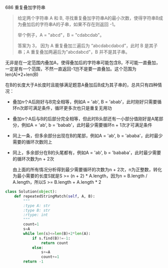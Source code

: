 686 重复叠加字符串

> 给定两个字符串 A 和 B, 寻找重复叠加字符串A的最小次数，使得字符串B成为叠加后的字符串A的子串，如果不存在则返回 -1。
>
> 举个例子，A = "abcd"，B = "cdabcdab"。
>
> 答案为 3， 因为 A 重复叠加三遍后为 “abcdabcdabcd”，此时 B 是其子串；A 重复叠加两遍后为"abcdabcd"，B 并不是其子串。
>

无非是在一定范围内叠加A，使得叠加后的字符串可能包含B，不可能一直叠加，一定是有一个范围，不然一直返回-1岂不是要一直叠加。这个范围为len(A)*2+len(B)

在B的长度大于A长度时且能够满足题意A叠加后B成为其子串的，总共只有四种情况：

- 叠加n个A后刚好与B完全相等，例如A = 'ab', B = 'abab'，此时刚好只需要循环n次即可满足条件，循环更多次也只是重复无用功

- 叠加n个A后与B的后部分完全相等，但此时B头部还有一小部分值刚好是A尾部分，例如A = 'ab', b = 'babab'，此时最少需要循环n + 1次才可满足条件

- 同上一条，但多余部分出现在B的尾部，例如A = 'ab', b = 'ababa'，此时最少需要的循环次数同上

- 同上，多余部分在B的头尾都有，例如A = 'ab', b = 'bababa'，此时最少需要的循环次数为n + 2次

  

  由上面的所有情况分析得到最少需要循环的次数为n + 2次，n为正整数，转化为最小需要的长度S就是S >= (n + 2) * A.length，因为n = B.length / A.length，所以S >= B.length + A.length * 2



```python
class Solution(object):
    def repeatedStringMatch(self, A, B):
        """
        :type A: str
        :type B: str
        :rtype: int
        """
        count=1
        s=A
        while len(s)<=len(B)+2*len(A):                                                  
            if s.find(B)!=-1:
                return count
            else:
                s+=A   
                count+=1 
        return -1

```

